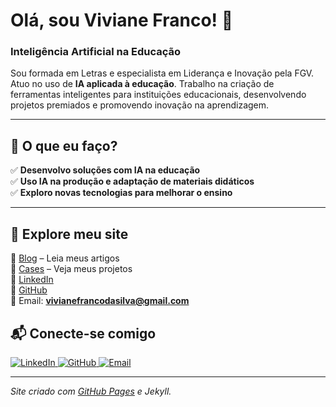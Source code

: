 # Olá, sou Viviane Franco! 👋  

### Inteligência Artificial na Educação 

Sou formada em Letras e especialista em Liderança e Inovação pela FGV. Atuo no uso de **IA aplicada à educação**. Trabalho na criação de ferramentas inteligentes para instituições educacionais, desenvolvendo projetos premiados e promovendo inovação na aprendizagem.  

---

## 🚀 O que eu faço?  
✅ **Desenvolvo soluções com IA na educação**  
✅ **Uso IA na produção e adaptação de materiais didáticos**  
✅ **Exploro novas tecnologias para melhorar o ensino**  

---

## 🔗 Explore meu site  
📖 [Blog](blog.md) – Leia meus artigos  
📂 [Cases](cases.md) – Veja meus projetos  
💼 [LinkedIn](https://www.linkedin.com/in/viviane-francos/)  
🐙 [GitHub](https://vivianefranco.github.io/meu-site/)  
📧 Email: **vivianefrancodasilva@gmail.com**  

## 📬 Conecte-se comigo  
<div class="social-icons">
    <a href="https://www.linkedin.com/in/seuusuario" target="_blank">
        <img src="images/linkedin.png" alt="LinkedIn">
    </a>
    <a href="https://github.com/seuusuario" target="_blank">
        <img src="images/github.png" alt="GitHub">
    </a>
    <a href="mailto:seuemail@email.com">
        <img src="images/email.png" alt="Email">
    </a>
</div>

</div>

---
*Site criado com [GitHub Pages](https://pages.github.com/) e Jekyll.*
